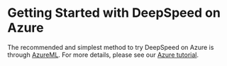 # Getting Started with DeepSpeed on Azure

The recommended and simplest method to try DeepSpeed on Azure is through [AzureML](https://azure.microsoft.com/en-us/services/machine-learning/). For more details, please see our [Azure tutorial](https://www.deepspeed.ai/tutorials/azure/).
